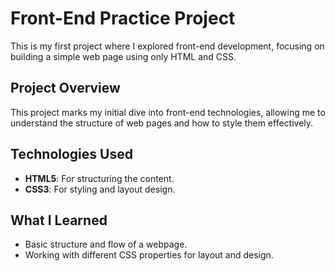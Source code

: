# Front-End Practice Project

This is my first project where I explored front-end development, focusing on building a simple web page using only HTML and CSS.

## Project Overview

This project marks my initial dive into front-end technologies, allowing me to understand the structure of web pages and how to style them effectively. 

## Technologies Used

- **HTML5**: For structuring the content.
- **CSS3**: For styling and layout design.

## What I Learned

- Basic structure and flow of a webpage.
- Working with different CSS properties for layout and design.
  
